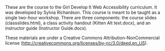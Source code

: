 These are the course to the Girl Develop It Web Accessibility curriculum. It was developed by Sylvia Richardson. This course is meant to be taught as a single two-hour workshop. There are three components: the course slides (classslides.html), a class activity handout (Kitten Alt text.docx), and an instructor guide (Instructor Guide.docx). 

These materials are under a Creative Commons Attribution-NonCommercial license (http://creativecommons.org/licenses/by-nc/3.0/deed.en_US).